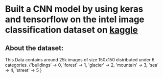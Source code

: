 # Built a CNN model by using keras and tensorflow on the intel image classification dataset on [kaggle](https://www.kaggle.com/datasets/puneet6060/intel-image-classification/code?datasetId=111880&sortBy=voteCount) 
## About the dataset:
This Data contains around 25k images of size 150x150 distributed under 6 categories.
{'buildings' -> 0,
'forest' -> 1,
'glacier' -> 2,
'mountain' -> 3,
'sea' -> 4,
'street' -> 5 }
